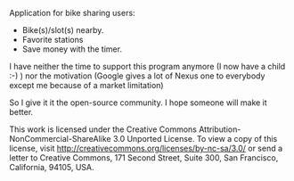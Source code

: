 Application for bike sharing users:
<ul>
<li>Bike(s)/slot(s) nearby.</li>
<li>Favorite stations</li>
<li>Save money with the timer.</li>
</ul>
I have neither the time to support this program anymore (I now have a child :-) )
nor the motivation (Google gives a lot of Nexus one to everybody except me because of a market limitation)

So I give it it the open-source community. I hope someone will make it better.

This work is licensed under the Creative Commons Attribution-NonCommercial-ShareAlike 3.0 Unported License.
To view a copy of this license, visit http://creativecommons.org/licenses/by-nc-sa/3.0/ or send a letter to Creative Commons, 171 Second Street, Suite 300, San Francisco, California, 94105, USA.